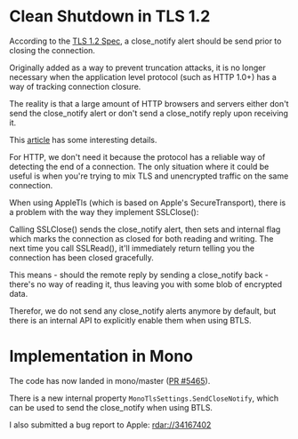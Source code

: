 Clean Shutdown in TLS 1.2
=========================

According to the [TLS 1.2 Spec](https://tools.ietf.org/html/rfc4346#section-7.2.1),
a close_notify alert should be send prior to closing the connection.

Originally added as a way to prevent truncation attacks, it is no longer necessary
when the application level protocol (such as HTTP 1.0+) has a way of tracking
connection closure.

The reality is that a large amount of HTTP browsers and servers either don't send
the close_notify alert or don't send a close_notify reply upon receiving it.

This [article](https://security.stackexchange.com/questions/82028/ssl-tls-is-a-server-always-required-to-respond-to-a-close-notify)
has some interesting details.

For HTTP, we don't need it because the protocol has a reliable way of detecting the
end of a connection.  The only situation where it could be useful is when you're trying
to mix TLS and unencrypted traffic on the same connection.

When using AppleTls (which is based on Apple's SecureTransport), there is a problem
with the way they implement SSLClose():

Calling SSLClose() sends the close_notify alert, then sets and internal flag which marks
the connection as closed for both reading and writing.  The next time you call SSLRead(),
it'll immediately return telling you the connection has been closed gracefully.

This means - should the remote reply by sending a close_notify back - there's no way
of reading it, thus leaving you with some blob of encrypted data.

Therefor, we do not send any close_notify alerts anymore by default, but there is an
internal API to explicitly enable them when using BTLS.

Implementation in Mono
======================

The code has now landed in mono/master ([PR #5465](https://github.com/mono/mono/pull/5465)).

There is a new internal property `MonoTlsSettings.SendCloseNotify`, which can be used to
send the close_notify when using BTLS.

I also submitted a bug report to Apple:
[rdar://34167402](https://openradar.appspot.com/34167402)

